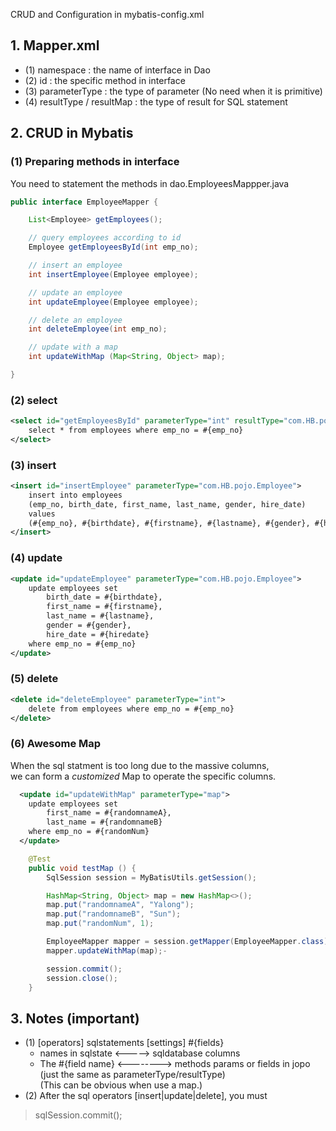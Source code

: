 CRUD and Configuration in mybatis-config.xml

## 1. Mapper.xml

- (1) namespace : the name of interface in Dao
- (2) id : the specific method in interface
- (3) parameterType : the type of parameter (No need when it is primitive)
- (4) resultType / resultMap : the type of result for SQL statement

## 2. CRUD in Mybatis

### (1) Preparing methods in interface

You need to statement the methods in dao.EmployeesMappper.java
````java
public interface EmployeeMapper {

    List<Employee> getEmployees();

    // query employees according to id
    Employee getEmployeesById(int emp_no);

    // insert an employee
    int insertEmployee(Employee employee);

    // update an employee
    int updateEmployee(Employee employee);

    // delete an employee
    int deleteEmployee(int emp_no);

    // update with a map
    int updateWithMap (Map<String, Object> map);

}
````

### (2) select

`````xml
<select id="getEmployeesById" parameterType="int" resultType="com.HB.pojo.Employee">
    select * from employees where emp_no = #{emp_no}
</select>
`````

### (3) insert

````xml
<insert id="insertEmployee" parameterType="com.HB.pojo.Employee">
    insert into employees
    (emp_no, birth_date, first_name, last_name, gender, hire_date)
    values
    (#{emp_no}, #{birthdate}, #{firstname}, #{lastname}, #{gender}, #{hiredate})
</insert>
````

### (4) update

```xml
<update id="updateEmployee" parameterType="com.HB.pojo.Employee">
    update employees set
        birth_date = #{birthdate},
        first_name = #{firstname},
        last_name = #{lastname},
        gender = #{gender},
        hire_date = #{hiredate}
    where emp_no = #{emp_no}
</update>
```

### (5) delete

```xml
<delete id="deleteEmployee" parameterType="int">
    delete from employees where emp_no = #{emp_no}
</delete>
```

### (6) Awesome Map

When the sql statment is too long due to the massive columns,  
we can form a _customized_ Map to operate the specific columns.

```xml
  <update id="updateWithMap" parameterType="map">
    update employees set
        first_name = #{randomnameA},
        last_name = #{randomnameB}
    where emp_no = #{randomNum}
  </update>
```

```java
    @Test
    public void testMap () {
        SqlSession session = MyBatisUtils.getSession();

        HashMap<String, Object> map = new HashMap<>();
        map.put("randomnameA", "Yalong");
        map.put("randomnameB", "Sun");
        map.put("randomNum", 1);

        EmployeeMapper mapper = session.getMapper(EmployeeMapper.class);
        mapper.updateWithMap(map);-

        session.commit();
        session.close();
    }
```

## 3. Notes (important)

- (1) [operators] sqlstatements [settings] #{fields}
    - names in sqlstate <-----> sqldatabase columns
    - The #{field name} <--------> methods params or fields in jopo  
        (just the same as parameterType/resultType)  
        (This can be obvious when use a map.)
- (2) After the sql operators [insert|update|delete], you must
> sqlSession.commit();